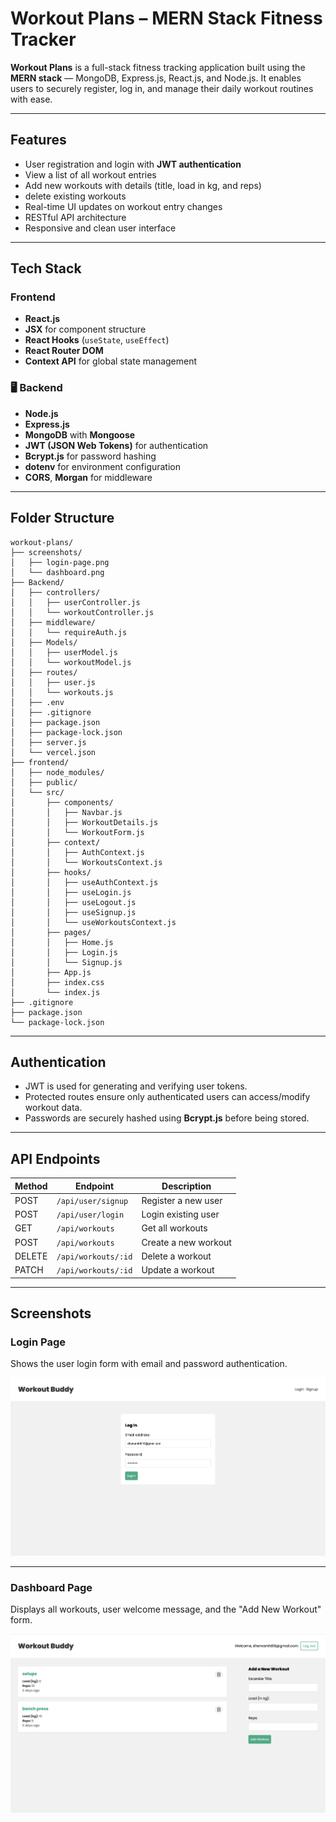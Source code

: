 #  Workout Plans – MERN Stack Fitness Tracker

**Workout Plans** is a full-stack fitness tracking application built using the **MERN stack** — MongoDB, Express.js, React.js, and Node.js. It enables users to securely register, log in, and manage their daily workout routines with ease.

---

##  Features

-  User registration and login with **JWT authentication**
-  View a list of all workout entries
-  Add new workouts with details (title, load in kg, and reps)
-  delete existing workouts
-  Real-time UI updates on workout entry changes
-  RESTful API architecture
-  Responsive and clean user interface

---

##  Tech Stack

###  Frontend
- **React.js**
- **JSX** for component structure
- **React Hooks** (`useState`, `useEffect`)
- **React Router DOM**
- **Context API** for global state management

### 🖥 Backend
- **Node.js**
- **Express.js**
- **MongoDB** with **Mongoose**
- **JWT (JSON Web Tokens)** for authentication
- **Bcrypt.js** for password hashing
- **dotenv** for environment configuration
- **CORS**, **Morgan** for middleware

---

##  Folder Structure
```
workout-plans/
├── screenshots/
│   ├── login-page.png
│   └── dashboard.png
├── Backend/
│   ├── controllers/
│   │   ├── userController.js
│   │   └── workoutController.js
│   ├── middleware/
│   │   └── requireAuth.js
│   ├── Models/
│   │   ├── userModel.js
│   │   └── workoutModel.js
│   ├── routes/
│   │   ├── user.js
│   │   └── workouts.js
│   ├── .env
│   ├── .gitignore
│   ├── package.json
│   ├── package-lock.json
│   ├── server.js
│   └── vercel.json
├── frontend/
│   ├── node_modules/
│   ├── public/
│   └── src/
│       ├── components/
│       │   ├── Navbar.js
│       │   ├── WorkoutDetails.js
│       │   └── WorkoutForm.js
│       ├── context/
│       │   ├── AuthContext.js
│       │   └── WorkoutsContext.js
│       ├── hooks/
│       │   ├── useAuthContext.js
│       │   ├── useLogin.js
│       │   ├── useLogout.js
│       │   ├── useSignup.js
│       │   └── useWorkoutsContext.js
│       ├── pages/
│       │   ├── Home.js
│       │   ├── Login.js
│       │   └── Signup.js
│       ├── App.js
│       ├── index.css
│       └── index.js
├── .gitignore
├── package.json
└── package-lock.json

```

---

##  Authentication

- JWT is used for generating and verifying user tokens.
- Protected routes ensure only authenticated users can access/modify workout data.
- Passwords are securely hashed using **Bcrypt.js** before being stored.

---

##  API Endpoints

| Method | Endpoint             | Description             |
|--------|----------------------|-------------------------|
| POST   | `/api/user/signup`   | Register a new user     |
| POST   | `/api/user/login`    | Login existing user     |
| GET    | `/api/workouts`      | Get all workouts        |
| POST   | `/api/workouts`      | Create a new workout    |
| DELETE | `/api/workouts/:id`  | Delete a workout        |
| PATCH  | `/api/workouts/:id`  | Update a workout        |

---
##  Screenshots

###  Login Page
Shows the user login form with email and password authentication.

![Login Page](./screenshots/login-page.png)

---

###  Dashboard Page
Displays all workouts, user welcome message, and the "Add New Workout" form.

![Dashboard Page](./screenshots/dashboard.png)
